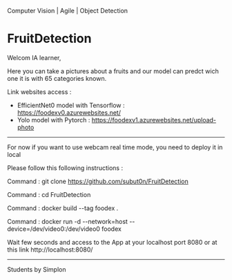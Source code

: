 Computer Vision | Agile | Object Detection

# FruitDetection

Welcom IA learner, 

Here you can take a pictures about a fruits and our model can predct wich one it is with 65 categories known. 

Link websites access : 
  - EfficientNet0 model with Tensorflow : https://foodexv0.azurewebsites.net/
  - Yolo model with Pytorch : https://foodexv1.azurewebsites.net/upload-photo
  
  
----------------------------

For now if you want to use webcam real time mode, you need to deploy it in local  

Please follow this following instructions : 

Command : git clone https://github.com/subut0n/FruitDetection

Command : cd FruitDetection 

Command : docker build --tag foodex .

Command : docker run -d --network=host --device=/dev/video0:/dev/video0 foodex


Wait few seconds and access to the App at your localhost port 8080
or at this link http://localhost:8080/ 


----------------------------
Students by Simplon 
